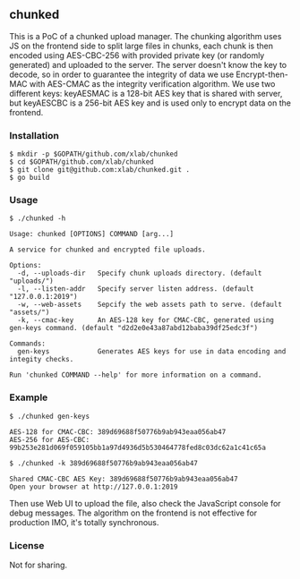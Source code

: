 ## chunked

This is a PoC of a chunked upload manager. The chunking algorithm uses JS on the frontend side to split large files in chunks, each chunk is then encoded using AES-CBC-256 with provided private key (or randomly generated) and uploaded to the server. The server doesn't know the key to decode, so in order to guarantee the integrity of data we use Encrypt-then-MAC with AES-CMAC as the integrity verification algorithm. We use two different keys: keyAESMAC is a 128-bit AES key that is shared with server, but keyAESCBC is a 256-bit AES key and is used only to encrypt data on the frontend.

### Installation

```
$ mkdir -p $GOPATH/github.com/xlab/chunked
$ cd $GOPATH/github.com/xlab/chunked
$ git clone git@github.com:xlab/chunked.git .
$ go build
```

### Usage

```
$ ./chunked -h

Usage: chunked [OPTIONS] COMMAND [arg...]

A service for chunked and encrypted file uploads.

Options:
  -d, --uploads-dir   Specify chunk uploads directory. (default "uploads/")
  -l, --listen-addr   Specify server listen address. (default "127.0.0.1:2019")
  -w, --web-assets    Sepcify the web assets path to serve. (default "assets/")
  -k, --cmac-key      An AES-128 key for CMAC-CBC, generated using gen-keys command. (default "d2d2e0e43a87abd12baba39df25edc3f")

Commands:
  gen-keys            Generates AES keys for use in data encoding and integity checks.

Run 'chunked COMMAND --help' for more information on a command.
```

### Example

```
$ ./chunked gen-keys

AES-128 for CMAC-CBC: 389d69688f50776b9ab943eaa056ab47
AES-256 for AES-CBC: 99b253e281d069f059105bb1a97d4936d5b530464778fed8c03dc62a1c41c65a

$ ./chunked -k 389d69688f50776b9ab943eaa056ab47

Shared CMAC-CBC AES Key: 389d69688f50776b9ab943eaa056ab47
Open your browser at http://127.0.0.1:2019
```

Then use Web UI to upload the file, also check the JavaScript console for debug messages. The algorithm on the frontend is not effective for production IMO, it's totally synchronous.

### License

Not for sharing.
